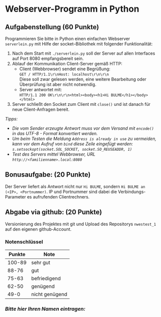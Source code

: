 # Webserver-Programm in Python
## Aufgabenstellung **(60 Punkte)**
Programmieren Sie bitte in Python einen einfachen Webserver `serverlein.py` mit Hilfe der socket–Bibliothek mit folgender Funktionalität:  

1. Nach dem Start mit `./serverlein.py` soll der Server auf allen Interfaces auf Port 8080 empfangsbereit sein.
2. Ablauf der Kommunikation Client-Server gemäß HTTP:
    - Client (Webbrowser) sendet eine Begrüßung:  
    `GET / HTTP/1.1\r\nHost: localhost\r\n\r\n`  
    Diese soll zwar gelesen werden, eine weitere Bearbeitung oder Überprüfung ist aber nicht notwendig. 
    - Server antwortet mit:  
    `HTTP/1.1 200 OK\r\n\r\n<html><body><h1>Hi BULME</h1></body></html>` 
3. Server schließt den Socket zum Client mit `close()` und ist danach für neue Client-Anfragen bereit.

*Tipps:*  
- *Die vom Sender erzeugte Antwort muss vor dem Versand mit `encode()` in das UTF-8 - Format konvertiert werden.*
- *Um beim Testen die Meldung `Address is already in use`  zu vermeiden, kann vor dem Aufruf von `bind` diese Zeile eingefügt werden:* 
*`s.setsockopt(socket.SOL_SOCKET, socket.SO_REUSEADDR, 1)`*
- *Test des Servers mittel Webbrowser, URL `http://<familienname>.local:8080`*

## Bonusaufgabe: **(20 Punkte)**  
Der Server liefert als Antwort nicht nur `Hi BULME`, sondern `Hi BULME an (<IP>, <Portnummer)`. IP und Portnummer sind dabei die Verbindungs-Parameter es aufrufenden Clientrechners.

## Abgabe via github: **(20 Punkte)**
Versionierung des Projektes mit git und Upload des Repositorys `nwestest_1` auf den eigenen github-Account.

### Notenschlüssel

| Punkte | Note |
|--------|------|
|100-89  |sehr gut |
|88-76|gut |
|75-63| befriedigend|
|62-50 | genügend |
|49-0| nicht genügend|

### *Bitte hier Ihren Namen eintragen:*